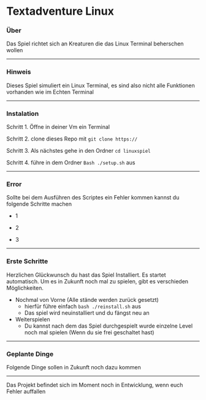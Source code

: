 # Textadventure Linux

### Über
Das Spiel richtet sich an Kreaturen die das Linux Terminal beherschen wollen

- - -
### Hinweis
Dieses Spiel simuliert ein Linux Terminal, es sind also nicht alle Funktionen vorhanden wie im Echten Terminal
- - - 
### Instalation 

Schritt 1.
Öffne in deiner Vm ein Terminal

Schritt 2.
clone dieses Repo mit `git clone https://`

Schritt 3.
Als nächstes gehe in den Ordner `cd linuxspiel` 

Schritt 4.
führe in dem Ordner `Bash ./setup.sh` aus
- - -
### Error
Sollte bei dem Ausführen des Scriptes ein Fehler kommen kannst du folgende Schritte machen
* 1

* 2

* 3
- - -
### Erste Schritte
Herzlichen Glückwunsch du hast das Spiel Installiert. Es startet automatisch. Um es in Zukunft noch mal zu spielen, gibt es verschieden Möglichkeiten.

* Nochmal von Vorne (Alle stände werden zurück gesetzt)
    * hierfür führe einfach `bash ./reinstall.sh` aus
    * Das spiel wird neuinstalliert und du fängst neu an
* Weiterspielen
    * Du kannst nach dem das Spiel durchgespielt wurde einzelne Level noch mal spielen (Wenn du sie frei geschaltet hast)

- - -
### Geplante Dinge
Folgende Dinge sollen in Zukunft noch dazu kommen

- - -
Das Projekt befindet sich im Moment noch in Entwicklung, wenn euch Fehler auffallen